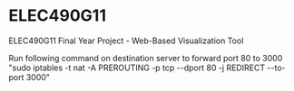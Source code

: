 # ELEC490G11
ELEC490G11 Final Year Project - Web-Based Visualization Tool


Run following command on destination server to forward port 80 to 3000 
"sudo iptables -t nat -A PREROUTING -p tcp --dport 80 -j REDIRECT --to-port 3000"